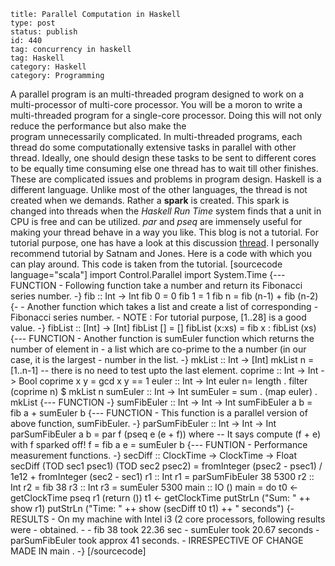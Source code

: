 ~~~~ 
title: Parallel Computation in Haskell
type: post
status: publish
id: 440
tag: concurrency in haskell
tag: Haskell
category: Haskell
category: Programming
~~~~

A parallel program is an multi-threaded program designed to work on a
multi-processor of multi-core processor. You will be a moron to write a
multi-threaded program for a single-core processor. Doing this will not
only reduce the performance but also make the
program unnecessarily complicated. In multi-threaded programs, each
thread do some computationally extensive tasks in parallel with other
thread. Ideally, one should design these tasks to be sent to different
cores to be equally time consuming else one thread has to wait till
other finishes. These are complicated issues and problems in program
design. Haskell is a different language. Unlike most of the other
languages, the thread is not created when we demands. Rather a **spark**
is created. This spark is changed into threads when the *Haskell Run
Time* system finds that a unit in CPU is free and can be utilized. *par*
and *pseq* are immensely useful for making your thread behave in a way
you like. This blog is not a tutorial. For tutorial purpose, one has
have a look at this discussion
[thread](http://stackoverflow.com/questions/2763864/multithreaded-haskell).
I personally recommend tutorial by Satnam and Jones. Here is a code with
which you can play around. This code is taken from the tutorial.
[sourcecode language="scala"] import Control.Parallel import System.Time
{--- FUNCTION - Following function take a number and return its
Fibonacci series number. -} fib :: Int -\> Int fib 0 = 0 fib 1 = 1 fib n
= fib (n-1) + fib (n-2) {- - Another function which takes a list and
create a list of corresponding - Fibonacci series number. - NOTE : For
tutorial purpose, [1..28] is a good value. -} fibList :: [Int] -\> [Int]
fibList [] = [] fibList (x:xs) = fib x : fibList (xs) {--- FUNCTION -
Another function is sumEuler function which returns the number of
element in - a list which are co-prime to the a number (in our case, it
is the largest - number in the list. -} mkList :: Int -\> [Int] mkList n
= [1..n-1] -- there is no need to test upto the last element. coprime ::
Int -\> Int -\> Bool coprime x y = gcd x y == 1 euler :: Int -\> Int
euler n= length . filter (coprime n) \$ mkList n sumEuler :: Int -\> Int
sumEuler = sum . (map euler) . mkList {--- FUNCTION -} sumFibEuler ::
Int -\> Int -\> Int sumFibEuler a b = fib a + sumEuler b {--- FUNCTION -
This function is a parallel version of above function, sumFibEuler. -}
parSumFibEuler :: Int -\> Int -\> Int parSumFibEuler a b = par f (pseq e
(e + f)) where -- It says compute (f + e) with f sparked off! f = fib a
e = sumEuler b {--- FUNTION - Performance measurement functions. -}
secDiff :: ClockTime -\> ClockTime -\> Float secDiff (TOD sec1 psec1)
(TOD sec2 psec2) = fromInteger (psec2 - psec1) / 1e12 + fromInteger
(sec2 - sec1) r1 :: Int r1 = parSumFibEuler 38 5300 r2 :: Int r2 = fib
38 r3 :: Int r3 = sumEuler 5300 main :: IO () main = do t0 \<-
getClockTime pseq r1 (return ()) t1 \<- getClockTime putStrLn ("Sum: "
++ show r1) putStrLn ("Time: " ++ show (secDiff t0 t1) ++ " seconds")
{-RESULTS - On my machine with Intel i3 (2 core processors, following
results were - obtained. - - fib 38 took 22.36 sec - sumEuler took 20.67
seconds - parSumFibEuler took approx 41 seconds. - IRRESPECTIVE OF
CHANGE MADE IN main . -} [/sourcecode]
